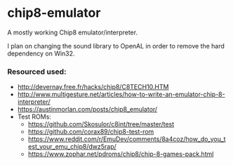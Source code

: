 # chip8-emulator

A mostly working Chip8 emulator/interpreter.

I plan on changing the sound library to OpenAL in order to remove the hard dependency on Win32.

### Resourced used:
* http://devernay.free.fr/hacks/chip8/C8TECH10.HTM
* http://www.multigesture.net/articles/how-to-write-an-emulator-chip-8-interpreter/
* https://austinmorlan.com/posts/chip8_emulator/
* Test ROMs:
  * https://github.com/Skosulor/c8int/tree/master/test
  * https://github.com/corax89/chip8-test-rom
  * https://www.reddit.com/r/EmuDev/comments/8a4coz/how_do_you_test_your_emu_chip8/dwz5rap/
  * https://www.zophar.net/pdroms/chip8/chip-8-games-pack.html